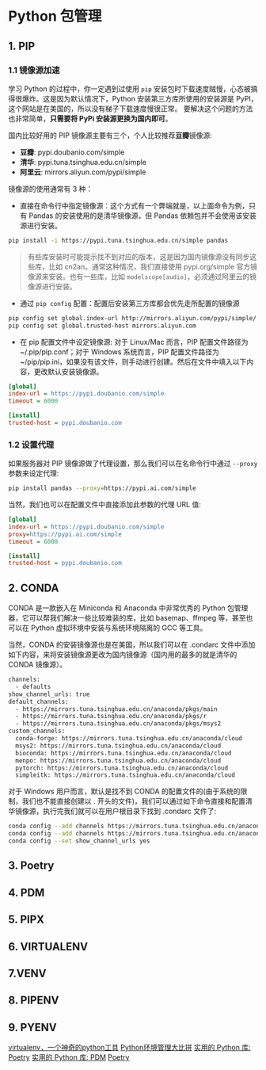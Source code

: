 # Python 包管理

<show-structure for="chapter" depth="2"></show-structure>

## 1. PIP

### 1.1 镜像源加速

学习 Python 的过程中，你一定遇到过使用 `pip` 安装包时下载速度贼慢，心态被搞得很爆炸。这是因为默认情况下，Python 安装第三方库所使用的安装源是 PyPI，这个网站是在美国的，所以没有梯子下载速度慢很正常。 要解决这个问题的方法也非常简单，**只需要将 PyPi 安装源更换为国内即可**。

国内比较好用的 PIP 镜像源主要有三个，个人比较推荐**豆瓣**镜像源:
- **豆瓣**: pypi.doubanio.com/simple
- **清华**: pypi.tuna.tsinghua.edu.cn/simple
- **阿里云**: mirrors.aliyun.com/pypi/simple

镜像源的使用通常有 3 种：

- 直接在命令行中指定镜像源：这个方式有一个弊端就是，以上面命令为例，只有 Pandas 的安装使用的是清华镜像源，但 Pandas 依赖包并不会使用该安装源进行安装。

```Bash
pip install -i https://pypi.tuna.tsinghua.edu.cn/simple pandas
```

> 有些库安装时可能提示找不到对应的版本，这是因为国内镜像源没有同步这些库，比如 cn2an。通常这种情况，我们直接使用 pypi.org/simple 官方镜像源来安装。也有一些库，比如 `modelscope[audio]`，必须通过阿里云的镜像源进行安装。


- 通过 `pip config` 配置：配置后安装第三方库都会优先走所配置的镜像源

```Bash
pip config set global.index-url http://mirrors.aliyun.com/pypi/simple/
pip config set global.trusted-host mirrors.aliyun.com 
```

- 在 pip 配置文件中设定镜像源: 对于 Linux/Mac 而言，PIP 配置文件路径为 ~/.pip/pip.conf；对于 Windows 系统而言，PIP 配置文件路径为 ~/pip/pip.ini，如果没有该文件，则手动进行创建。然后在文件中填入以下内容，更改默认安装镜像源。

```Ini
[global]
index-url = https://pypi.doubanio.com/simple
timeout = 6000

[install]
trusted-host = pypi.doubanio.com
```

### 1.2 设置代理

如果服务器对 PIP 镜像源做了代理设置，那么我们可以在名命令行中通过 `--proxy` 参数来设定代理:

```Bash
pip install pandas --proxy=https://pypi.ai.com/simple
```

当然，我们也可以在配置文件中直接添加此参数的代理 URL 值:

```Ini
[global]
index-url = https://pypi.doubanio.com/simple
proxy=https://pypi.ai.com/simple
timeout = 6000

[install]
trusted-host = pypi.doubanio.com
```

## 2. CONDA

CONDA 是一款嵌入在 Miniconda 和 Anaconda 中非常优秀的 Python 包管理器，它可以帮我们解决一些比较难装的库，比如 basemap、ffmpeg 等，甚至也可以在 Python 虚拟环境中安装与系统环境隔离的 GCC 等工具。

当然，CONDA 的安装镜像源也是在美国，所以我们可以在 .condarc 文件中添加如下内容，来将安装镜像源更改为国内镜像源（国内用的最多的就是清华的 CONDA 镜像源）。

```Bash
channels:
  - defaults
show_channel_urls: true
default_channels:
  - https://mirrors.tuna.tsinghua.edu.cn/anaconda/pkgs/main
  - https://mirrors.tuna.tsinghua.edu.cn/anaconda/pkgs/r
  - https://mirrors.tuna.tsinghua.edu.cn/anaconda/pkgs/msys2
custom_channels:
  conda-forge: https://mirrors.tuna.tsinghua.edu.cn/anaconda/cloud
  msys2: https://mirrors.tuna.tsinghua.edu.cn/anaconda/cloud
  bioconda: https://mirrors.tuna.tsinghua.edu.cn/anaconda/cloud
  menpo: https://mirrors.tuna.tsinghua.edu.cn/anaconda/cloud
  pytorch: https://mirrors.tuna.tsinghua.edu.cn/anaconda/cloud
  simpleitk: https://mirrors.tuna.tsinghua.edu.cn/anaconda/cloud
```

对于 Windows 用户而言，默认是找不到 CONDA 的配置文件的(由于系统的限制，我们也不能直接创建以 . 开头的文件)，我们可以通过如下命令直接和配置清华镜像源，执行完我们就可以在用户根目录下找到 .condarc 文件了:

```Bash
conda config --add channels https://mirrors.tuna.tsinghua.edu.cn/anaconda/pkgs/free/
conda config --add channels https://mirrors.tuna.tsinghua.edu.cn/anaconda/pkgs/main/
conda config --set show_channel_urls yes
```


## 3. Poetry

## 4. PDM

## 5. PIPX

## 6. VIRTUALENV

## 7.VENV

## 8. PIPENV


## 9. PYENV


<seealso>
<category ref="ref_docs">
    <a href="https://mp.weixin.qq.com/s/n4LJRLSqZr9TvWNbX54uXQ">virtualenv，一个神奇的python工具</a>
    <a href="https://mp.weixin.qq.com/s/57kk3G23VMreqARLXCUCHg">Python环境管理大比拼</a>
    <a href="https://mp.weixin.qq.com/s/AJajWInAOtMTkkSBO21ZNQ">实用的 Python 库: Poetry</a>
    <a href="https://mp.weixin.qq.com/s/N4E2Tka9Y83ghu2bv2mn1Q">实用的 Python 库: PDM</a>
</category>
<category ref="ref_github">
    <a href="https://github.com/python-poetry/poetry">Poetry</a>
</category>
<category ref="ref_issues"></category>
<category ref="ref_hf"></category>
<category ref="ref_ms"></category>
</seealso>



